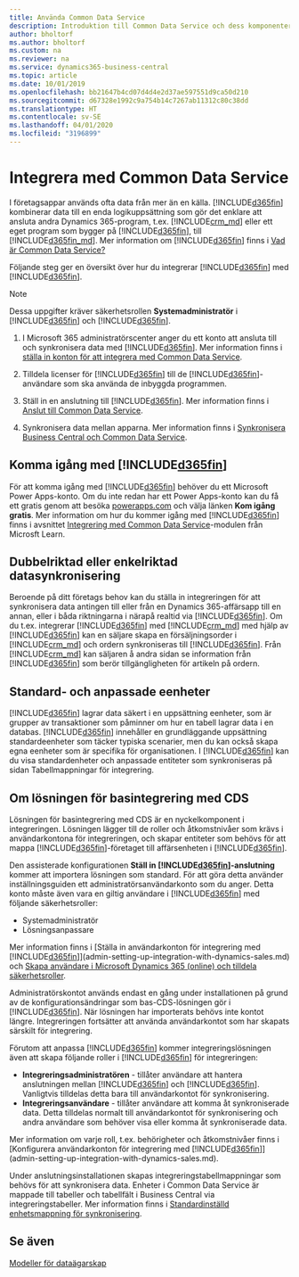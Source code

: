 ```yaml
---
title: Använda Common Data Service
description: Introduktion till Common Data Service och dess komponenter.
author: bholtorf
ms.author: bholtorf
ms.custom: na
ms.reviewer: na
ms.service: dynamics365-business-central
ms.topic: article
ms.date: 10/01/2019
ms.openlocfilehash: bb21647b4cd07d4d4e2d37ae597551d9ca50d210
ms.sourcegitcommit: d67328e1992c9a754b14c7267ab11312c80c38dd
ms.translationtype: HT
ms.contentlocale: sv-SE
ms.lasthandoff: 04/01/2020
ms.locfileid: "3196899"
---
```

# <a name="integrating-with-common-data-service"></a>Integrera med Common Data Service
I företagsappar används ofta data från mer än en källa. [!INCLUDE[d365fin](includes/cds_long_md.md)] kombinerar data till en enda logikuppsättning som gör det enklare att ansluta andra Dynamics 365-program, t.ex. [!INCLUDE[crm_md](includes/crm_md.md)] eller ett eget program som bygger på [!INCLUDE[d365fin](includes/cds_long_md.md)], till [!INCLUDE[d365fin_md](includes/d365fin_md.md)]. Mer information om [!INCLUDE[d365fin](includes/cds_long_md.md)] finns i [Vad är Common Data Service?](https://docs.microsoft.com/powerapps/maker/common-data-service/data-platform-intro)

Följande steg ger en översikt över hur du integrerar [!INCLUDE[d365fin](includes/cds_long_md.md)] med [!INCLUDE[d365fin](includes/d365fin_md.md)].

> [!Note]  
> Dessa uppgifter kräver säkerhetsrollen **Systemadministratör** i [!INCLUDE[d365fin](includes/cds_long_md.md)] och [!INCLUDE[d365fin](includes/d365fin_md.md)].  

1. I Microsoft 365 administratörscenter anger du ett konto att ansluta till och synkronisera data med [!INCLUDE[d365fin](includes/cds_long_md.md)]. Mer information finns i [ställa in konton för att integrera med Common Data Service](admin-setting-up-integration-with-dynamics-sales.md).

2. Tilldela licenser för [!INCLUDE[d365fin](includes/cds_long_md.md)] till de [!INCLUDE[d365fin](includes/d365fin_md.md)]-användare som ska använda de inbyggda programmen.

3. Ställ in en anslutning till [!INCLUDE[d365fin](includes/cds_long_md.md)]. Mer information finns i [Anslut till Common Data Service](admin-how-to-set-up-a-dynamics-crm-connection.md).  

4. Synkronisera data mellan apparna. Mer information finns i [Synkronisera Business Central och Common Data Service](admin-synchronizing-business-central-and-sales.md). 

## <a name="getting-started-with-d365fin"></a>Komma igång med [!INCLUDE[d365fin](includes/cds_long_md.md)]
För att komma igång med [!INCLUDE[d365fin](includes/cds_long_md.md)] behöver du ett Microsoft Power Apps-konto. Om du inte redan har ett Power Apps-konto kan du få ett gratis genom att besöka [powerapps.com](https://web.powerapps.com/?utm_source=padocs&utm_medium=linkinadoc&utm_campaign=referralsfromdoc) och välja länken **Kom igång gratis**. Mer information om hur du kommer igång med [!INCLUDE[d365fin](includes/cds_long_md.md)] finns i avsnittet [Integrering med Common Data Service](https://docs.microsoft.com/learn/modules/get-started-with-powerapps-common-data-service/)-modulen från Microsft Learn.

## <a name="bi-directional-or-uni-directional-data-synchronization"></a>Dubbelriktad eller enkelriktad datasynkronisering
Beroende på ditt företags behov kan du ställa in integreringen för att synkronisera data antingen till eller från en Dynamics 365-affärsapp till en annan, eller i båda riktningarna i närapå realtid via [!INCLUDE[d365fin](includes/cds_long_md.md)]. Om du t.ex. integrerar [!INCLUDE[d365fin](includes/d365fin_md.md)] med [!INCLUDE[crm_md](includes/crm_md.md)] med hjälp av [!INCLUDE[d365fin](includes/cds_long_md.md)] kan en säljare skapa en försäljningsorder i [!INCLUDE[crm_md](includes/crm_md.md)] och ordern synkroniseras till [!INCLUDE[d365fin](includes/d365fin_md.md)]. Från [!INCLUDE[crm_md](includes/crm_md.md)] kan säljaren å andra sidan se information från [!INCLUDE[d365fin](includes/d365fin_md.md)] som berör tillgängligheten för artikeln på ordern. 

## <a name="standard-and-custom-entities"></a>Standard- och anpassade eenheter
[!INCLUDE[d365fin](includes/cds_long_md.md)] lagrar data säkert i en uppsättning eenheter, som är grupper av transaktioner som påminner om hur en tabell lagrar data i en databas. [!INCLUDE[d365fin](includes/cds_long_md.md)] innehåller en grundläggande uppsättning standardeenheter som täcker typiska scenarier, men du kan också skapa egna eenheter som är specifika för organisationen. I [!INCLUDE[d365fin](includes/d365fin_md.md)] kan du visa standardenheter och anpassade entiteter som synkroniseras på sidan Tabellmappningar för integrering.

## <a name="about-the-base-cds-integration-solution"></a>Om lösningen för basintegrering med CDS
Lösningen för basintegrering med CDS är en nyckelkomponent i integreringen. Lösningen lägger till de roller och åtkomstnivåer som krävs i användarkontona för integreringen, och skapar entiteter som behövs för att mappa [!INCLUDE[d365fin](includes/d365fin_md.md)]-företaget till affärsenheten i [!INCLUDE[d365fin](includes/cds_long_md.md)]. 

Den assisterade konfigurationen **Ställ in [!INCLUDE[d365fin](includes/cds_long_md.md)]-anslutning** kommer att importera lösningen som standard. För att göra detta använder inställningsguiden ett administratörsanvändarkonto som du anger. Detta konto måste även vara en giltig användare i [!INCLUDE[d365fin](includes/cds_long_md.md)] med följande säkerhetsroller:

* Systemadministratör  
* Lösningsanpassare  

Mer information finns i [Ställa in användarkonton för integrering med [!INCLUDE[d365fin](includes/cds_long_md.md)]](admin-setting-up-integration-with-dynamics-sales.md) och [Skapa användare i Microsoft Dynamics 365 (online) och tilldela säkerhetsroller](/dynamics365/customer-engagement/admin/create-users-assign-online-security-roles.md). 

Administratörskontot används endast en gång under installationen på grund av de konfigurationsändringar som bas-CDS-lösningen gör i [!INCLUDE[d365fin](includes/cds_long_md.md)]. När lösningen har importerats behövs inte kontot längre. Integreringen fortsätter att använda användarkontot som har skapats särskilt för integrering.

Förutom att anpassa [!INCLUDE[d365fin](includes/cds_long_md.md)]  kommer integreringslösningen även att skapa följande roller i [!INCLUDE[d365fin](includes/cds_long_md.md)] för integreringen:

* **Integreringsadministratören** - tillåter användare att hantera anslutningen mellan [!INCLUDE[d365fin](includes/d365fin_md.md)] och [!INCLUDE[d365fin](includes/cds_long_md.md)]. Vanligtvis tilldelas detta bara till användarkontot för synkronisering.  
* **Integreringsanvändare** - tillåter användare att komma åt synkroniserade data. Detta tilldelas normalt till användarkontot för synkronisering och andra användare som behöver visa eller komma åt synkroniserade data.

Mer information om varje roll, t.ex. behörigheter och åtkomstnivåer finns i [Konfigurera användarkonton för integrering med [!INCLUDE[d365fin](includes/cds_long_md.md)]](admin-setting-up-integration-with-dynamics-sales.md).

Under anslutningsinstallationen skapas integreringstabellmappningar som behövs för att synkronisera data. Enheter i Common Data Service är mappade till tabeller och tabellfält i Business Central via integreringstabeller. Mer information finns i [Standardinställd enhetsmappning för synkronisering](admin-synchronizing-business-central-and-sales.md#standard-entity-mapping-for-synchronization).

## <a name="see-also"></a>Se även
[Modeller för dataägarskap](admin-cds-company-concept.md)  
<!--needs to be removed as this is moved to dev-itpro docs[Walkthrough: Customizing an Integration with Common Data Service](docs.microsoft.com/en-us/dynamics365/business-central/dev-itpro/administration/administration-custom-cds-integration) -->



